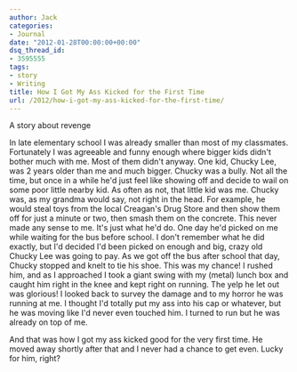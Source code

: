 ```yaml
---
author: Jack
categories:
- Journal
date: "2012-01-28T00:00:00+00:00"
dsq_thread_id:
- 3595555
tags:
- story
- Writing
title: How I Got My Ass Kicked for the First Time
url: /2012/how-i-got-my-ass-kicked-for-the-first-time/
---
```


A story about revenge

In late elementary school I was already smaller than most of my classmates. Fortunately I was agreeable and funny enough where bigger kids didn't bother much with me. Most of them didn't anyway. One kid, Chucky Lee, was 2 years older than me and much bigger. Chucky was a bully. Not all the time, but once in a while he'd just feel like showing off and decide to wail on some poor little nearby kid. As often as not, that little kid was me. Chucky was, as my grandma would say, not right in the head. For example, he would steal toys from the local Creagan's Drug Store and then show them off for just a minute or two, then smash them on the concrete. This never made any sense to me. It's just what he'd do. One day he'd picked on me while waiting for the bus before school. I don't remember what he did exactly, but I'd decided I'd been picked on enough and big, crazy old Chucky Lee was going to pay. As we got off the bus after school that day, Chucky stopped and knelt to tie his shoe. This was my chance! I rushed him, and as I approached I took a giant swing with my (metal) lunch box and caught him right in the knee and kept right on running. The yelp he let out was glorious! I looked back to survey the damage and to my horror he was running at me. I thought I'd totally put my ass into his cap or whatever, but he was moving like I'd never even touched him. I turned to run but he was already on top of me.

And that was how I got my ass kicked good for the very first time. He moved away shortly after that and I never had a chance to get even. Lucky for him, right?
